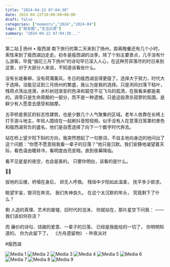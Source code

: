 ```yaml
---
title: "2024-04-22 07:04:30"
date: 2024-04-22T10:00:00+08:00
draft: false
categories: ["moments","2024","2024-04"]
tags: ["朋友圈","生活记录"]
summary: "2024-04-22 07:04:30..."
---
```


第二站 ‖ 扬州 • 瘦西湖
​
南下旅行的第二天来到了扬州。距离晚餐还有几个小时，索性来到了瘦西湖边走走。初冬是瘦西湖的淡季，除了个别主要景点，几乎没有什么游客。毕竟“烟花三月下扬州”的诗句早已深入人心，在这种芳菲落尽的时日来到这里，对于大部分人来说，不知道该看些什么。

​没有长堤春柳，没有荷蒲薰风，冬日的瘦西湖显得更瘦了。选择大于努力，时代大于选择。没能见证到三月扬州的繁盛，我认为是我的选择。只是冽风扫落下枯叶，残荷点荡出涟漪，水杉树冠渐变的色泽和碧空不见飞鸟的孤清，在我看来都是美的。凋零只是生命周期的一部分，而不是一种遗憾。只是这般肃杀寂寥的氛围，是鲜少有人愿意去感受和揣摩。

​五亭桥是景区的标志性建筑，也是少数几个人气聚集的区域。老年人依靠在长椅上打手游斗地主，年轻人围绕在一起刷抖音短视频。似乎没有人在意落日笼罩的景色和瘦西湖背负的盛名，他们是自愿选择了向下一个数字时代奔去。

站在桥上望夕阳下斜的方向，我突然想起了一句歌词，不自主地向身边的他问出了这个问题：“你愿不愿意陪我看一辈子的日落？”他只是沉默。我们安静地凝望着天际，看色温由暖转冷，看明度由亮变暗。直到夜幕降临。

看不见星星的夜空，也会是美的。
只要你明白，该看的是什么。

🌇🌃

​拔地的云楼，坍塌在身后，
却无人呼救。
残垣中夕阳如此温柔，
抚平多少欲求。

眺望宇宙，银河在奔流，
我们失神良久。
在这个太沉默的年头，
究竟剩下了什么？

剩 人造的真理、艺术的废墟、旧时代的泡沫，
你就站在，那片星空下问我：
——我们该如何存活？

而 廉价的诗句、拮据的爱意、一辈子的日落，
已经是我能给的一切了，
你明明知道的。
你为此留下了。
​
《​方舟遗留物》 - 昨夜派对

​#瘦西湖

![Media 1](/Moments/photos/2024-04-22/202404220704300.jpg)
![Media 2](/Moments/photos/2024-04-22/202404220704301.jpg)
![Media 3](/Moments/photos/2024-04-22/202404220704302.jpg)
![Media 4](/Moments/photos/2024-04-22/202404220704303.jpg)
![Media 5](/Moments/photos/2024-04-22/202404220704304.jpg)
![Media 6](/Moments/photos/2024-04-22/202404220704305.jpg)
![Media 7](/Moments/photos/2024-04-22/202404220704306.jpg)
![Media 8](/Moments/photos/2024-04-22/202404220704307.jpg)
![Media 9](/Moments/photos/2024-04-22/202404220704308.jpg)

